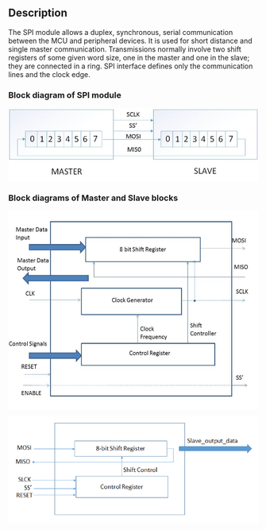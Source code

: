 ## Description
The SPI module allows a duplex, synchronous, serial communication between the MCU and peripheral
devices. It is used for short distance and single master communication. Transmissions normally involve two shift registers of some given word size, one in the master and one in
the slave; they are connected in a ring. SPI interface defines only the communication lines and the clock edge.

### Block diagram of SPI module
<img src="https://raw.githubusercontent.com/akshayapurohit23/Serial-Peripheral-Interface/master/assets/Images/SPI_Block_Diagram.jpg" align="middle" >


### Block diagrams of Master and Slave blocks
<p align="middle">
<img src="https://raw.githubusercontent.com/akshayapurohit23/Serial-Peripheral-Interface/master/assets/Images/MasterModule.jpg" align="middle" height=400>
</p>

<img src="https://raw.githubusercontent.com/akshayapurohit23/Serial-Peripheral-Interface/master/assets/Images/SlaveModule.png" align="middle" >
